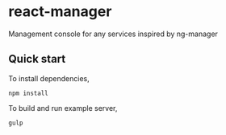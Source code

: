 # react-manager

Management console for any services inspired by ng-manager

## Quick start

To install dependencies,

```
npm install
```

To build and run example server,

```
gulp
```
